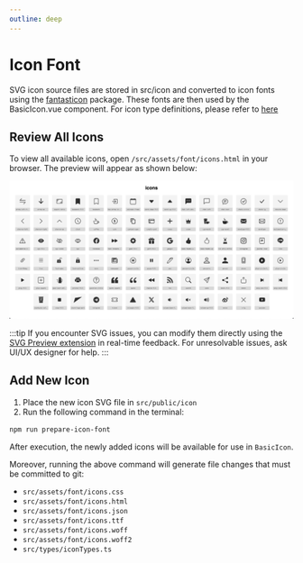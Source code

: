 ```yaml
---
outline: deep
---
```


# Icon Font

SVG icon source files are stored in src/icon and converted to icon fonts using the [fantasticon](https://github.com/tancredi/fantasticon) package. These fonts are then used by the BasicIcon.vue component. For icon type definitions, please refer to [here](./data-model.md#icon-type)

## Review All Icons

To view all available icons, open `/src/assets/font/icons.html` in your browser. The preview will appear as shown below:

![icon overview](./img/icons-overview.png)

:::tip
If you encounter SVG issues, you can modify them directly using the [SVG Preview extension](https://marketplace.visualstudio.com/items?itemName=SimonSiefke.svg-preview) in real-time feedback. For unresolvable issues, ask UI/UX designer for help.
:::

## Add New Icon

1. Place the new icon SVG file in `src/public/icon`
2. Run the following command in the terminal:

```bash
npm run prepare-icon-font
```

After execution, the newly added icons will be available for use in `BasicIcon`.

Moreover, running the above command will generate file changes that must be committed to git:

- `src/assets/font/icons.css`
- `src/assets/font/icons.html`
- `src/assets/font/icons.json`
- `src/assets/font/icons.ttf`
- `src/assets/font/icons.woff`
- `src/assets/font/icons.woff2`
- `src/types/iconTypes.ts`
